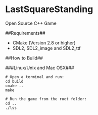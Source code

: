 LastSquareStanding
==
Open Source C++ Game

##Requirements##

- CMake (Version 2.8 or higher)
- SDL2, SDL2_image and SDL2_ttf

##How to Build##

###Linux/Unix and Mac OSX###
```shell
# Open a terminal and run:
cd build
cmake ..
make

# Run the game from the root folder:
cd ..
./lss
```
